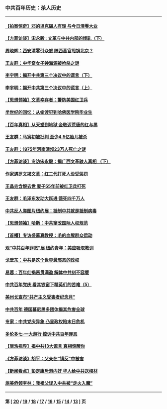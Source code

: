 ### 中共百年历史：杀人历史
---
#### [【拍案惊奇】邓的坦克碾人有理 与今日清零大业](../../pages/nf1176106/n13729574.md?09220430) 
#### [【方菲访谈】宋永毅 : 文革与中共内部的倾轧（下）](../../pages/nf1176106/n13486836.md?09220430) 
#### [周晓辉：西安清零引众怒 陕西高官甩锅北京？](../../pages/nf1176106/n13484627.md?09220430) 
#### [王友群：中华奇女子钟海源被枪杀之谜](../../pages/nf1176106/n13430555.md?09220430) 
#### [李宇明：揭开中共第三个决议中的谎言（下）](../../pages/nf1176106/n13389389.md?09220430) 
#### [李宇明：揭开中共第三个决议中的谎言（上）](../../pages/nf1176106/n13388697.md?09220430) 
#### [【思想领袖】文革幸存者：警防美国红卫兵](../../pages/nf1176106/n13339289.md?09220430) 
#### [半世纪的回忆：从偷渡犯到哈佛医学院毕业生](../../pages/nf1176106/n13345328.md?09220430) 
#### [【百年真相】从天堂到地狱 金敬迈荒唐的红与黑](../../pages/nf1176106/n13336995.md?09220430) 
#### [王友群：马寅初被批判 至少4.5亿胎儿被杀](../../pages/nf1176106/n13260313.md?09220430) 
#### [王友群：1975年河南溃坝23万人死亡之谜](../../pages/nf1176106/n13231576.md?09220430) 
#### [【方菲访谈】专访宋永毅：揭广西文革骇人真相 （下）](../../pages/nf1176106/n13209074.md?09220430) 
#### [作家遇罗文揭文革：红二代打死人没受惩罚](../../pages/nf1176106/n13205254.md?09220430) 
#### [王晶垚含恨去世 妻子55年前被红卫兵打死](../../pages/nf1176106/n13203590.md?09220430) 
#### [王友群：毛泽东发动大跃进 饿死四千万人](../../pages/nf1176106/n13177158.md?09220430) 
#### [中共反人类图片纽约展：抵制中共就是抵制病毒](../../pages/nf1176106/n13115371.md?09220430) 
#### [【思想领袖】哈斯：中共窜改国际人权规范](../../pages/nf1176106/n13053647.md?09220430) 
#### [【首播】专访盛慕真教授：毛的血腥群众运动](../../pages/nf1176106/n13091782.md?09220430) 
#### [观“中共百年罪恶”展 纽约青年：美应吸取教训](../../pages/nf1176106/n13085246.md?09220430) 
#### [戈壁东：中共是这个世界最邪恶的政权](../../pages/nf1176106/n13085641.md?09220430) 
#### [易蓉：百年红祸恶贯满盈 解体中共刻不容缓](../../pages/nf1176106/n13084455.md?09220430) 
#### [中共百年党庆 看其铁窗下精英们的苦难（5）](../../pages/nf1176106/n13076766.md?09220430) 
#### [美州长宣布“共产主义受害者纪念月”](../../pages/nf1176106/n13074024.md?09220430) 
#### [中共百年 德国慕尼黑多团体揭其危害全球](../../pages/nf1176106/n13068873.md?09220430) 
#### [专家：中共党庆异象 凸显政权陷末日危机](../../pages/nf1176106/n13067084.md?09220430) 
#### [多伦多七·一大游行 控诉中共百年罪恶](../../pages/nf1176106/n13062043.md?09220430) 
#### [【唐浩视界】揭中共13大谎言 真相惊醒你](../../pages/nf1176106/n13065208.md?09220430) 
#### [《方菲访谈》胡平：父亲在“镇反”中被害](../../pages/nf1176106/n13064114.md?09220430) 
#### [【新闻看点】彭定康斥港内奸 华人给中共送棺材](../../pages/nf1176106/n13064230.md?09220430) 
#### [旅美侨领李林：我祖父误入中共被“走火入魔”](../../pages/nf1176106/n13062777.md?09220430) 

---
#### 第 [ [20](./20.md?09220430) / [19](./19.md?09220430) / [18](./18.md?09220430) / [17](./17.md?09220430) / [16](./16.md?09220430) / [15](./15.md?09220430) / [14](./14.md?09220430) / [13](./13.md?09220430) ] 页
